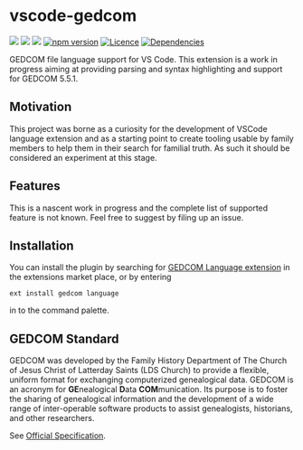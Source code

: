 # vscode-gedcom
[![](https://vsmarketplacebadge.apphb.com/version-short/florianguitton.vscode-gedcom.svg)](https://marketplace.visualstudio.com/items?itemName=florianguitton.vscode-gedcom)
[![](https://vsmarketplacebadge.apphb.com/installs-short/florianguitton.vscode-gedcom.svg)](https://marketplace.visualstudio.com/items?itemName=florianguitton.vscode-gedcom)
[![](https://vsmarketplacebadge.apphb.com/rating-short/florianguitton.vscode-gedcom.svg)](https://marketplace.visualstudio.com/items?itemName=florianguitton.vscode-gedcom)
[![npm version](https://img.shields.io/npm/v/vscode-gedcom.svg)](https://www.npmjs.com/package/vscode-gedcom)
[![Licence](https://img.shields.io/npm/l/vscode-gedcom.svg)](https://github.com/fguitton/vscode-gedcom/blob/master/LICENSE)
[![Dependencies](https://david-dm.org/fguitton/vscode-gedcom/status.svg)](https://david-dm.org/fguitton/vscode-gedcom)

GEDCOM file language support for VS Code. This extension is a work in progress aiming at providing parsing and syntax highlighting and support for GEDCOM 5.5.1.

## Motivation

This project was borne as a curiosity for the development of VSCode language extension and as a starting point to create tooling usable by family members to help them in their search for familial truth. As such it should be considered an experiment at this stage.

## Features

This is a nascent work in progress and the complete list of supported feature is not known. Feel free to suggest by filing up an issue.

## Installation
You can install the plugin by searching for [GEDCOM Language extension](https://marketplace.visualstudio.com/items?itemName=fguitton.gedcom) in the extensions market place, or by entering

```
ext install gedcom language
```

in to the command palette.

## GEDCOM Standard

GEDCOM was developed by the Family History Department of The Church of Jesus Christ of Latterday Saints (LDS Church) to provide a flexible, uniform format for exchanging computerized
genealogical data. GEDCOM is an acronym for **GE**nealogical **D**ata **COM**munication. Its purpose is to
foster the sharing of genealogical information and the development of a wide range of inter-operable
software products to assist genealogists, historians, and other researchers.

See [Official Specification](https://edge.fscdn.org/assets/img/documents/ged551-5bac5e57fe88dd37df0e153d9c515335.pdf).
